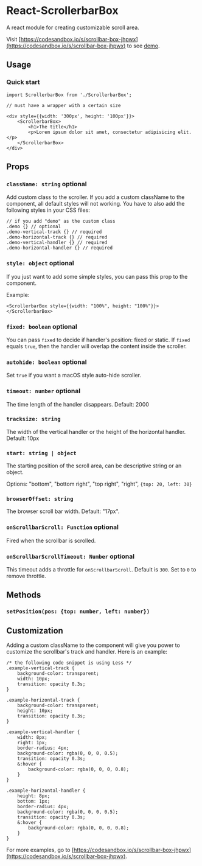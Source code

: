 # React-ScrollerbarBox

A react module for creating customizable scroll area.

Visit [https://codesandbox.io/s/scrollbar-box-jhpwx](https://codesandbox.io/s/scrollbar-box-jhpwx) to see [demo](http://fuermosi777.github.io/react-free-scrollbar/).


## Usage

### Quick start

    import ScrollerbarBox from './ScrollerbarBox';

    // must have a wrapper with a certain size

    <div style={{width: '300px', height: '100px'}}>
        <ScrollerbarBox>
            <h1>The title</h1>
            <p>Lorem ipsum dolor sit amet, consectetur adipisicing elit.</p>
        </ScrollerbarBox>
    </div>

## Props

### `className: string` optional

Add custom class to the scroller. If you add a custom className to the component, all default styles will not working. You have to also add the following styles in your CSS files:

    // if you add "demo" as the custom class
    .demo {} // optional
    .demo-vertical-track {} // required
    .demo-horizontal-track {} // required
    .demo-vertical-handler {} // required
    .demo-horizontal-handler {} // required

### `style: object` optional

If you just want to add some simple styles, you can pass this prop to the component.

Example:

    <ScrollerbarBox style={{width: "100%", height: "100%"}}></ScrollerbarBox>

### `fixed: boolean` optional

You can pass `fixed` to decide if handler's position: fixed or static. If `fixed` equals `true`, then the handler will overlap the content inside the scroller.

### `autohide: boolean` optional

Set `true` if you want a macOS style auto-hide scroller.

### `timeout: number` optional

The time length of the handler disappears. Default: 2000

### `tracksize: string`

The width of the vertical handler or the height of the horizontal handler. Default: 10px

### `start: string | object`

The starting position of the scroll area, can be descriptive string or an object.

Options: "bottom", "bottom right", "top right", "right", `{top: 20, left: 30}`

### `browserOffset: string`

The browser scroll bar width. Default: "17px".

### `onScrollbarScroll: Function` optional

Fired when the scrollbar is scrolled.

### `onScrollbarScrollTimeout: Number` optional

This timeout adds a throttle for `onScrollbarScroll`. Default is `300`. Set to `0` to remove throttle.

## Methods

### `setPosition(pos: {top: number, left: number})`

## Customization

Adding a custom className to the component will give you power to customize the scrollbar's track and handler. Here is an example:

    /* the following code snippet is using Less */
    .example-vertical-track {
        background-color: transparent;
        width: 10px;
        transition: opacity 0.3s;
    }

    .example-horizontal-track {
        background-color: transparent;
        height: 10px;
        transition: opacity 0.3s;
    }

    .example-vertical-handler {
        width: 8px;
        right: 1px;
        border-radius: 4px;
        background-color: rgba(0, 0, 0, 0.5);
        transition: opacity 0.3s;
        &:hover {
            background-color: rgba(0, 0, 0, 0.8);
        }
    }

    .example-horizontal-handler {
        height: 8px;
        bottom: 1px;
        border-radius: 4px;
        background-color: rgba(0, 0, 0, 0.5);
        transition: opacity 0.3s;
        &:hover {
            background-color: rgba(0, 0, 0, 0.8);
        }
    }

For more examples, go to [https://codesandbox.io/s/scrollbar-box-jhpwx](https://codesandbox.io/s/scrollbar-box-jhpwx).
